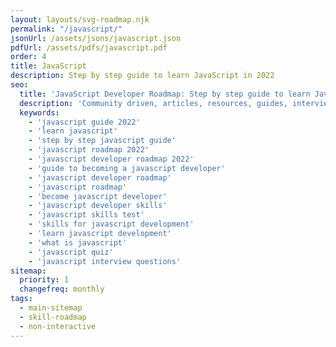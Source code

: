 ```yaml
---
layout: layouts/svg-roadmap.njk
permalink: "/javascript/"
jsonUrl: /assets/jsons/javascript.json
pdfUrl: /assets/pdfs/javascript.pdf
order: 4
title: JavaScript
description: Step by step guide to learn JavaScript in 2022
seo:
  title: 'JavaScript Developer Roadmap: Step by step guide to learn JavaScript'
  description: 'Community driven, articles, resources, guides, interview questions, quizzes for javascript development. Learn to become a modern JavaScript developer by following the steps, skills, resources and guides listed in this roadmap.'
  keywords:
    - 'javascript guide 2022'
    - 'learn javascript'
    - 'step by step javascript guide'
    - 'javascript roadmap 2022'
    - 'javascript developer roadmap 2022'
    - 'guide to becoming a javascript developer'
    - 'javascript developer roadmap'
    - 'javascript roadmap'
    - 'become javascript developer'
    - 'javascript developer skills'
    - 'javascript skills test'
    - 'skills for javascript development'
    - 'learn javascript development'
    - 'what is javascript'
    - 'javascript quiz'
    - 'javascript interview questions'
sitemap:
  priority: 1
  changefreq: monthly
tags:
  - main-sitemap
  - skill-roadmap
  - non-interactive
---
```

